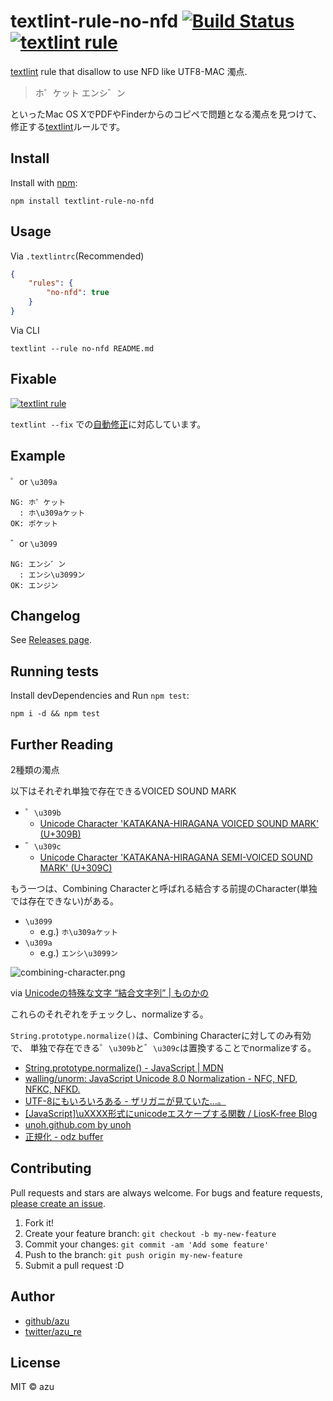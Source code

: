 # textlint-rule-no-nfd [![Build Status](https://travis-ci.org/textlint-ja/textlint-rule-no-nfd.svg?branch=master)](https://travis-ci.org/textlint-ja/textlint-rule-no-nfd) [![textlint rule](https://img.shields.io/badge/textlint-fixable-green.svg?style=social)](https://textlint.github.io/) 

[textlint](https://textlint.github.io/ "textlint") rule that disallow to use NFD like UTF8-MAC 濁点.

> ホ゜ケット
> エンシ゛ン

といったMac OS XでPDFやFinderからのコピペで問題となる濁点を見つけて、修正する[textlint](https://textlint.github.io/ "textlint")ルールです。

## Install

Install with [npm](https://www.npmjs.com/):

    npm install textlint-rule-no-nfd

## Usage

Via `.textlintrc`(Recommended)


```json
{
    "rules": {
        "no-nfd": true
    }
}
```

Via CLI

```
textlint --rule no-nfd README.md
```

## Fixable

[![textlint rule](https://img.shields.io/badge/textlint-fixable-green.svg?style=social)](https://textlint.github.io/) 

`textlint --fix` での[自動修正](https://github.com/textlint/textlint/blob/master/docs/rule-fixer.md)に対応しています。


## Example

゜or `\u309a`

    NG: ホ゜ケット
      : ホ\u309aケット
    OK: ポケット
    
゛or `\u3099`

    NG: エンシ゛ン
      : エンシ\u3099ン
    OK: エンジン


## Changelog

See [Releases page](https://github.com/textlint-ja/textlint-rule-no-nfd/releases).

## Running tests

Install devDependencies and Run `npm test`:

    npm i -d && npm test

## Further Reading

2種類の濁点

以下はそれぞれ単独で存在できるVOICED SOUND MARK

- ゜`\u309b`
    - [Unicode Character 'KATAKANA-HIRAGANA VOICED SOUND MARK' (U+309B)](http://www.fileformat.info/info/unicode/char/309b/index.htm "Unicode Character &#39;KATAKANA-HIRAGANA VOICED SOUND MARK&#39; (U+309B)")
- ゛`\u309c`
    - [Unicode Character 'KATAKANA-HIRAGANA SEMI-VOICED SOUND MARK' (U+309C)](http://www.fileformat.info/info/unicode/char/309c/index.htm "Unicode Character &#39;KATAKANA-HIRAGANA SEMI-VOICED SOUND MARK&#39; (U+309C)")
    
もう一つは、Combining Characterと呼ばれる結合する前提のCharacter(単独では存在できない)がある。

- `\u3099` 
    - e.g.) `ホ\u309aケット`
- `\u309a`
    - e.g.) `エンシ\u3099ン`


![combining-character.png](./docs/img/combining-character.png)

via [Unicodeの特殊な文字 “結合文字列” | ものかの](http://tama-san.com/combining_character_sequence/ "Unicodeの特殊な文字 “結合文字列” | ものかの")

これらのそれぞれをチェックし、normalizeする。

`String.prototype.normalize()`は、Combining Characterに対してのみ有効で、
単独で存在できる゜`\u309b`と゛`\u309c`は置換することでnormalizeする。

- [String.prototype.normalize() - JavaScript | MDN](https://developer.mozilla.org/ja/docs/Web/JavaScript/Reference/Global_Objects/String/normalize)
- [walling/unorm: JavaScript Unicode 8.0 Normalization - NFC, NFD, NFKC, NFKD.](https://github.com/walling/unorm)
- [UTF-8にもいろいろある - ザリガニが見ていた...。](http://d.hatena.ne.jp/zariganitosh/20131124/utf8_nfd_nfc_bom)
- [[JavaScript]\uXXXX形式にunicodeエスケープする関数 / LiosK-free Blog](http://liosk.blog103.fc2.com/blog-entry-67.html)
- [unoh.github.com by unoh](http://unoh.github.io/2007/09/04/unicode-on-mac.html)
- [正規化 - odz buffer](http://d.hatena.ne.jp/odz/20070904/1188884960)

## Contributing

Pull requests and stars are always welcome.
For bugs and feature requests, [please create an issue](https://github.com/textlint-ja/textlint-rule-no-nfd/issues).

1. Fork it!
2. Create your feature branch: `git checkout -b my-new-feature`
3. Commit your changes: `git commit -am 'Add some feature'`
4. Push to the branch: `git push origin my-new-feature`
5. Submit a pull request :D

## Author

- [github/azu](https://github.com/azu)
- [twitter/azu_re](http://twitter.com/azu_re)

## License

MIT © azu
